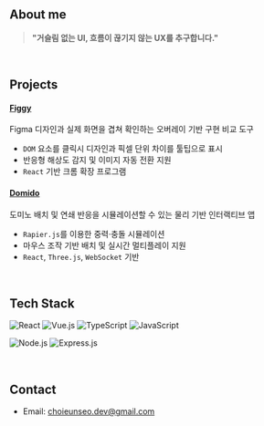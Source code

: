 <br/>

## About me
> **"거슬림 없는 UI, 흐름이 끊기지 않는 UX를 추구합니다."**

<br/>

## Projects

#### [Figgy](https://github.com/eunseozz/figgy)  
Figma 디자인과 실제 화면을 겹쳐 확인하는 오버레이 기반 구현 비교 도구

- `DOM` 요소를 클릭시 디자인과 픽셀 단위 차이를 툴팁으로 표시  
- 반응형 해상도 감지 및 이미지 자동 전환 지원  
- `React` 기반 크롬 확장 프로그램

#### [Domido](https://github.com/Domi-do/Domido)  
도미노 배치 및 연쇄 반응을 시뮬레이션할 수 있는 물리 기반 인터랙티브 앱

- `Rapier.js`를 이용한 중력·충돌 시뮬레이션  
- 마우스 조작 기반 배치 및 실시간 멀티플레이 지원  
- `React`, `Three.js`, `WebSocket` 기반


<br/>

## Tech Stack
![React](https://img.shields.io/badge/react-%2320232a.svg?style=for-the-badge&logo=react&logoColor=%2361DAFB) ![Vue.js](https://img.shields.io/badge/Vue.js-35495E?style=for-the-badge&logo=vue.js&logoColor=4FC08D) ![TypeScript](https://img.shields.io/badge/typescript-%23007ACC.svg?style=for-the-badge&logo=typescript&logoColor=white) ![JavaScript](https://img.shields.io/badge/JavaScript-F7DF1E?style=for-the-badge&logo=javascript&logoColor=black)

![Node.js](https://img.shields.io/badge/node.js-6DA55F?style=for-the-badge&logo=node.js&logoColor=white) ![Express.js](https://img.shields.io/badge/express.js-%23404d59.svg?style=for-the-badge&logo=express&logoColor=%2361DAFB)

<br/>

## Contact

- Email: choieunseo.dev@gmail.com
